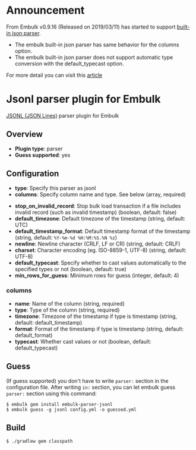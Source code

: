 # Announcement

From Embulk v0.9.16 (Released on 2019/03/11) has started to support [built-in json parser](https://www.embulk.org/docs/built-in.html).

* The embulk built-in json parser has same behavior for the columns option.
* The embulk built-in json parser does not support automatic type conversion with the default_typecast option.

For more detail you can visit this [article](https://qiita.com/kamatama_41/items/ebb2ae0548e2a4863397#fn1)

# Jsonl parser plugin for Embulk

[JSONL (JSON Lines)](http://jsonlines.org/) parser plugin for Embulk

## Overview

* **Plugin type**: parser
* **Guess supported**: yes

## Configuration

- **type**: Specify this parser as jsonl
- **columns**: Specify column name and type. See below (array, required)
* **stop_on_invalid_record**: Stop bulk load transaction if a file includes invalid record (such as invalid timestamp) (boolean, default: false)
* **default_timezone**: Default timezone of the timestamp (string, default: UTC)
* **default_timestamp_format**: Default timestamp format of the timestamp (string, default: `%Y-%m-%d %H:%M:%S.%N %z`)
* **newline**: Newline character (CRLF, LF or CR) (string, default: CRLF)
* **charset**: Character encoding (eg. ISO-8859-1, UTF-8) (string, default: UTF-8)
* **default_typecast**: Specify whether to cast values automatically to the specified types or not (boolean, default: true)
* **min_rows_for_guess**: Minimum rows for guess (integer, default: 4)

### columns

* **name**: Name of the column (string, required)
* **type**: Type of the column (string, required)
* **timezone**: Timezone of the timestamp if type is timestamp (string, default: default_timestamp)
* **format**: Format of the timestamp if type is timestamp (string, default: default_format)
* **typecast**: Whether cast values or not (boolean, default: default_typecast)

## Guess

(If guess supported) you don't have to write `parser:` section in the configuration file. After writing `in:` section, you can let embulk guess `parser:` section using this command:

```
$ embulk gem install embulk-parser-jsonl
$ embulk guess -g jsonl config.yml -o guessed.yml
```

## Build

```
$ ./gradlew gem classpath
```
